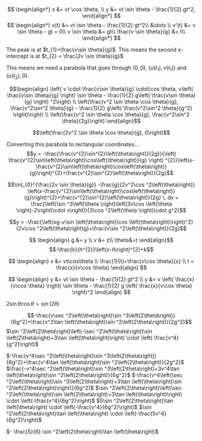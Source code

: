 $$
\begin{align*}  
x &= vt \cos \theta, \\  
y &= vt \sin \theta - \frac{1}{2} gt^2,  
\end{align*}
$$
$$
\begin{align*}
v(t) &= vt \sin \theta - \frac{1}{2} gt^2\\
&\dots \\
v'(t) &= v \sin \theta - gt = 0\\
v \sin \theta &= gt\\
\frac{v \sin \theta}{g} &= t\\
\end{align*}
$$

The peak is at $t_{1}=\frac{v\sin \theta}{g}$. This means the second $x$-intercept is at $t_{2} = \frac{2v \sin \theta}{g}$

This means we need a parabola that goes through $(0,0)$, $(u(t_{1}), v(t_{1}))$ and $(u(t_{2}), 0)$.

$$\begin{align}
\left( v \cdot \frac{v\sin \theta}{g} \cdot\cos \theta, v\left( \frac{v\sin \theta}{g} \right)  \sin \theta - \frac{1}{2} g\left( \frac{v\sin \theta}{g} \right) ^2\right) \\
\left(\frac{v^2 \sin \theta \cos \theta}{g}, \frac{v^2\sin^2 \theta}{g} - \frac{1}{2} g\left( \frac{v^2\sin^2 \theta}{g^2} \right)\right) \\
\left(\frac{v^2 \sin \theta \cos \theta}{g}, \frac{v^2\sin^2 \theta}{2g}\right)
\end{align}$$

$$\left(\frac{2v^2 \sin \theta \cos \theta}{g}, 0\right)$$

Converting this parabola to rectangular coordinates...
$$y = -\frac{\frac{v^{2}\sin^{2}\left(\theta\right)}{2g}}{\left( \frac{v^{2}\sin\left(\theta\right)\cos\left(\theta\right)}{g} \right) ^{2}}\left(x-\frac{v^{2}\sin\left(\theta\right)\cos\left(\theta\right)}{g}\right)^{2}+\frac{v^{2}\sin^{2}\left(\theta\right)}{2g}$$

$$\int_{0}^{\frac{2v \sin \theta}{g}}  -\frac{g}{2v^2\cos ^2\left(\theta\right)} \left(x-\frac{v^{2}\sin\left(\theta\right)\cos\left(\theta\right)}{g}\right)^{2}+\frac{v^{2}\sin^{2}\left(\theta\right)}{2g} \, dx = \frac{\left(\sin ^3\left(\theta \right)\left(3v\cos \left(\theta \right)-2\right)\cdot v\right)}{3\cos ^2\left(\theta \right)\cdot g^2}$$


$$y = -\frac{\left(xg-v\sin \left(\theta\right)\cos \left(\theta\right)\right)^2}{2v\cos ^2\left(\theta\right)g}+\frac{v\sin ^2\left(\theta\right)}{2g}$$

$$
\begin{align}
g &= y \\
v &= z\\
\theta&=t
\end{align}$$
$$-\frac{k}{h^{2}}\left(x-h\right)^{2}+k$$



$$
\begin{align}
x &= vt\cos\theta \\
\frac{1}{t}=\frac{v\cos \theta}{x} \\
t = \frac{x}{v\cos \theta}
\end{align}
$$

$$
\begin{align}
y &= vt \sin \theta - \frac{1}{2} gt^2 \\
y &= v \left( \frac{x}{v\cos \theta} \right) \sin \theta - \frac{1}{2} g \left( \frac{x}{v\cos \theta} \right)^2
\end{align}
$$

$2\sin \theta \cos \theta = \sin(2\theta)$

$$-\frac{v\sec ^2\left(\theta\right)\sin ^3\left(2\theta\right)}{6g^2}+\frac{v^2\tan \left(\theta\right)\sin ^2\left(2\theta\right)}{2g^2}$$$\sin ^2\left(2\theta\right)\left(-\sec ^2\left(\theta\right)\sin \left(2\theta\right)+3\tan \left(\theta\right)\right) \cdot \left( \frac{v^4}{g^2}\right)$

$-\frac{v^4\sec ^2\left(\theta\right)\sin ^3\left(2\theta\right)}{6g^2}+\frac{v^4\tan \left(\theta\right)\sin ^2\left(2\theta\right)}{2g^2}$
$\frac{-v^4\sec ^2\left(\theta\right)\sin ^3\left(2\theta\right)+3v^4\tan \left(\theta\right)\sin ^2\left(2\theta\right)}{6g^2}$
$-\frac{v^4\left(\sec ^2\left(\theta\right)\sin ^3\left(2\theta\right)+3\tan \left(\theta\right)\sin ^2\left(2\theta\right)\right)}{6g^2}$
$\sin ^2\left(2\theta\right)\left(\sec ^2\left(\theta\right)\sin \left(2\theta\right)+3\tan \left(\theta\right)\right) \cdot \left(-\frac{v^4}{6g^2}\right)$
$5\sin ^2\left(2\theta\right)\tan \left(\theta\right) \cdot \left(-\frac{v^4}{6g^2}\right)$
$\sin ^2\left(2\theta\right)\tan \left(\theta\right) \cdot \left(-\frac{5v^4}{6g^2}\right)$

$- \frac{5}{6} \sin ^2\left(2\theta\right)\tan \left(\theta\right)$
